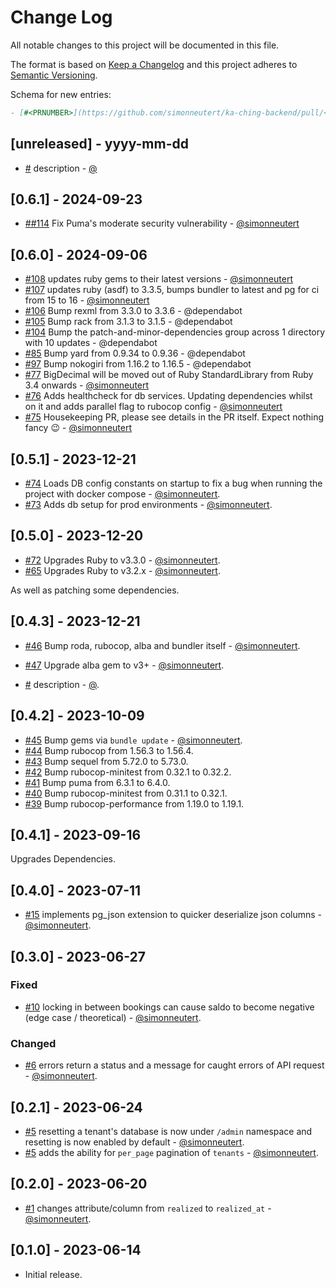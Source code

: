 # Change Log

All notable changes to this project will be documented in this file.

The format is based on [Keep a Changelog](http://keepachangelog.com/)
and this project adheres to [Semantic Versioning](http://semver.org/).

Schema for new entries:

```markdown
- [#<PRNUMBER>](https://github.com/simonneutert/ka-ching-backend/pull/<PRNUMBER>) description - [@<username>](https://github.com/<username>)
```

## [unreleased] - yyyy-mm-dd

- [#<PRNUMBER>](https://github.com/simonneutert/ka-ching-backend/pull/<PRNUMBER>) description - [@<username>](https://github.com/<username>)

## [0.6.1] - 2024-09-23

- [##114](https://github.com/simonneutert/ka-ching-backend/pull/#114) Fix Puma's moderate security vulnerability - [@simonneutert](https://github.com/simonneutert)

## [0.6.0] - 2024-09-06

- [#108](https://github.com/simonneutert/ka-ching-backend/pull/108) updates ruby gems to their latest versions - [@simonneutert](https://github.com/simonneutert)
- [#107](https://github.com/simonneutert/ka-ching-backend/pull/107) updates ruby (asdf) to 3.3.5, bumps bundler to latest and pg for ci from 15 to 16 - [@simonneutert](https://github.com/simonneutert)
- [#106](https://github.com/simonneutert/ka-ching-backend/pull/106) Bump rexml from 3.3.0 to 3.3.6 - @dependabot
- [#105](https://github.com/simonneutert/ka-ching-backend/pull/105) Bump rack from 3.1.3 to 3.1.5 - @dependabot
- [#104](https://github.com/simonneutert/ka-ching-backend/pull/104) Bump the patch-and-minor-dependencies group across 1 directory with 10 updates - @dependabot
- [#85](https://github.com/simonneutert/ka-ching-backend/pull/85) Bump yard from 0.9.34 to 0.9.36 - @dependabot
- [#97](https://github.com/simonneutert/ka-ching-backend/pull/97) Bump nokogiri from 1.16.2 to 1.16.5 - @dependabot
- [#77](https://github.com/simonneutert/ka-ching-backend/pull/77) BigDecimal will be moved out of Ruby StandardLibrary from Ruby 3.4 onwards - [@simonneutert](https://github.com/simonneutert)
- [#76](https://github.com/simonneutert/ka-ching-backend/pull/76) Adds healthcheck for db services. Updating dependencies whilst on it and adds parallel flag to rubocop config - [@simonneutert](https://github.com/simonneutert)
- [#75](https://github.com/simonneutert/ka-ching-backend/pull/75) Housekeeping PR, please see details in the PR itself. Expect nothing fancy :wink: - [@simonneutert](https://github.com/simonneutert)

## [0.5.1] - 2023-12-21

- [#74](https://github.com/simonneutert/ka-ching-backend/pull/74) Loads DB config constants on startup to fix a bug when running the project with docker compose - [@simonneutert](https://github.com/simonneutert).
- [#73](https://github.com/simonneutert/ka-ching-backend/pull/73) Adds db setup for prod environments - [@simonneutert](https://github.com/simonneutert).

## [0.5.0] - 2023-12-20

- [#72](https://github.com/simonneutert/ka-ching-backend/pull/72) Upgrades Ruby to v3.3.0 - [@simonneutert](https://github.com/simonneutert).
- [#65](https://github.com/simonneutert/ka-ching-backend/pull/65) Upgrades Ruby to v3.2.x - [@simonneutert](https://github.com/simonneutert).

As well as patching some dependencies.

## [0.4.3] - 2023-12-21

- [#46](https://github.com/simonneutert/ka-ching-backend/pull/46) Bump roda, rubocop, alba and bundler itself - [@simonneutert](https://github.com/simonneutert).
- [#47](https://github.com/simonneutert/ka-ching-backend/pull/47) Upgrade alba gem to v3+ - [@simonneutert](https://github.com/simonneutert).

- [#<PRNUMBER>](https://github.com/simonneutert/ka-ching-backend/pull/<PRNUMBER>) description - [@<username>](https://github.com/<username>).

## [0.4.2] - 2023-10-09

- [#45](https://github.com/simonneutert/ka-ching-backend/pull/45) Bump gems via `bundle update` - [@simonneutert](https://github.com/simonneutert).
- [#44](https://github.com/simonneutert/ka-ching-backend/pull/44) Bump rubocop from 1.56.3 to 1.56.4.
- [#43](https://github.com/simonneutert/ka-ching-backend/pull/43) Bump sequel from 5.72.0 to 5.73.0.
- [#42](https://github.com/simonneutert/ka-ching-backend/pull/42) Bump rubocop-minitest from 0.32.1 to 0.32.2.
- [#41](https://github.com/simonneutert/ka-ching-backend/pull/41) Bump puma from 6.3.1 to 6.4.0.
- [#40](https://github.com/simonneutert/ka-ching-backend/pull/40) Bump rubocop-minitest from 0.31.1 to 0.32.1.
- [#39](https://github.com/simonneutert/ka-ching-backend/pull/39) Bump rubocop-performance from 1.19.0 to 1.19.1.

## [0.4.1] - 2023-09-16

Upgrades Dependencies.

## [0.4.0] - 2023-07-11

- [#15](https://github.com/simonneutert/ka-ching-backend/pull/15) implements pg_json extension to quicker deserialize json columns - [@simonneutert](https://github.com/simonneutert).

## [0.3.0] - 2023-06-27

### Fixed

- [#10](https://github.com/simonneutert/ka-ching-backend/pull/10) locking in between bookings can cause saldo to become negative (edge case / theoretical) - [@simonneutert](https://github.com/simonneutert).

### Changed

- [#6](https://github.com/simonneutert/ka-ching-backend/pull/6) errors return a status and a message for caught errors of API request - [@simonneutert](https://github.com/simonneutert).

## [0.2.1] - 2023-06-24

- [#5](https://github.com/simonneutert/ka-ching-backend/pull/5) resetting a tenant's database is now under `/admin` namespace and resetting is now enabled by default - [@simonneutert](https://github.com/simonneutert).
- [#5](https://github.com/simonneutert/ka-ching-backend/pull/5) adds the ability for `per_page` pagination of `tenants` - [@simonneutert](https://github.com/simonneutert).

## [0.2.0] - 2023-06-20

- [#1](https://github.com/simonneutert/ka-ching-backend/pull/1) changes attribute/column from `realized` to `realized_at` - [@simonneutert](https://github.com/simonneutert).

## [0.1.0] - 2023-06-14

- Initial release.
